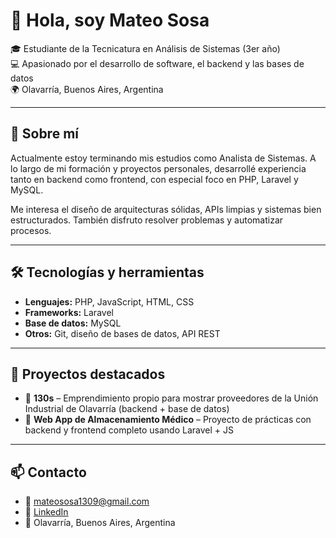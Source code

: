 # 👋 Hola, soy Mateo Sosa

🎓 Estudiante de la Tecnicatura en Análisis de Sistemas (3er año)  
💻 Apasionado por el desarrollo de software, el backend y las bases de datos  
🌍 Olavarría, Buenos Aires, Argentina

---

## 🚀 Sobre mí

Actualmente estoy terminando mis estudios como Analista de Sistemas. A lo largo de mi formación y proyectos personales, desarrollé experiencia tanto en backend como frontend, con especial foco en PHP, Laravel y MySQL.

Me interesa el diseño de arquitecturas sólidas, APIs limpias y sistemas bien estructurados. También disfruto resolver problemas y automatizar procesos.

---

## 🛠 Tecnologías y herramientas

- **Lenguajes:** PHP, JavaScript, HTML, CSS  
- **Frameworks:** Laravel  
- **Base de datos:** MySQL  
- **Otros:** Git, diseño de bases de datos, API REST

---

## 📁 Proyectos destacados

- 🔧 **130s** – Emprendimiento propio para mostrar proveedores de la Unión Industrial de Olavarría (backend + base de datos)  
- 💼 **Web App de Almacenamiento Médico** – Proyecto de prácticas con backend y frontend completo usando Laravel + JS

---

## 📫 Contacto

- 📧 mateososa1309@gmail.com  
- 🔗 [LinkedIn](https://linkedin.com/in/tu-usuario)  
- 📍 Olavarría, Buenos Aires, Argentina
